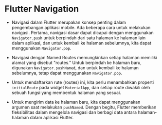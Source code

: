<h1>Flutter Navigation</h1>

- Navigasi dalam Flutter merupakan konsep penting dalam pengembangan aplikasi mobile. Ada beberapa cara untuk melakukan navigasi. Pertama, navigasi dasar dapat dicapai dengan menggunakan `Navigator.push` untuk berpindah dari satu halaman ke halaman lain dalam aplikasi, dan untuk kembali ke halaman sebelumnya, kita dapat menggunakan `Navigator.pop`.

- Navigasi dengan Named Routes memungkinkan setiap halaman memiliki alamat yang disebut "routes." Untuk berpindah ke halaman baru, digunakan `Navigator.pushNamed`, dan untuk kembali ke halaman sebelumnya, tetap dapat menggunakan `Navigator.pop`.

- Untuk mendaftarkan rute (routes) ini, kita perlu menambahkan properti `initialRoute` pada widget `MaterialApp`, dan setiap route diwakili oleh sebuah fungsi yang membentuk halaman yang sesuai.

- Untuk mengirim data ke halaman baru, kita dapat menggunakan argumen saat melakukan `pushNamed`. Dengan begitu, Flutter memberikan fleksibilitas dalam mengelola navigasi dan berbagi data antara halaman-halaman dalam aplikasi Flutter.